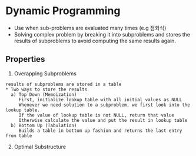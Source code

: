 # Dynamic Programming
* Use when sub-problems are evaluated many times (e.g 점화식) 
* Solving complex problem by breaking it into subproblems and stores the results of subproblems to avoid computing the same results again.

## Properties
1. Overapping Subproblems
```shell
results of subproblems are stored in a table
* Two ways to store the results
  a) Top Down (Memoization)
     First, initialize lookup table with all initial values as NULL
     Whenever we need solution to a subproblem, we first look into the lookup table.
     If the value of lookup table is not NULL, return that value
     Otherwise calculate the value and put the result in lookup table
  b) Bottom Up (Tabulation)
     Builds a table in bottom up fashion and returns the last entry from table
```
2. Optimal Substructure